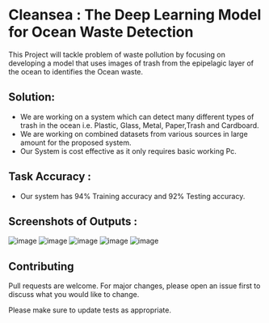 # Cleansea : The Deep Learning Model for Ocean Waste Detection
This Project will tackle problem of waste pollution by focusing on developing a model that uses images of trash from the epipelagic layer of the ocean to identifies the Ocean waste.
## Solution: 
- We are working on a system which can detect many different types of trash in the ocean i.e. Plastic, Glass, Metal, Paper,Trash and Cardboard.
- We are working on combined datasets from various sources in large amount for the proposed system.
- Our System is cost effective as it only requires basic working Pc.

## Task Accuracy :
- Our system has 94% Training accuracy and 92% Testing accuracy.

## Screenshots of Outputs :
![image](https://user-images.githubusercontent.com/60505090/168440865-e14e28bd-f6cf-43bf-9e81-2533fdc100a1.png)
![image](https://user-images.githubusercontent.com/60505090/168440910-94240949-b2a4-4121-b809-f3cb6298f92b.png)
![image](https://user-images.githubusercontent.com/60505090/168440942-866f8d3a-e990-426e-badc-3b9efba2c53e.png)
![image](https://user-images.githubusercontent.com/60505090/168440968-978993e9-57fa-414d-9eba-5b8dac422ecf.png)
![image](https://user-images.githubusercontent.com/60505090/168440979-7407fb2f-12b9-473d-8e2a-ff9df106e026.png)

## Contributing
Pull requests are welcome. For major changes, please open an issue first to discuss what you would like to change.

Please make sure to update tests as appropriate.
